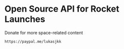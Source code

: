 # Open Source API for Rocket Launches

Donate for more space-related content
```
https://paypal.me/lukasjkk
```
